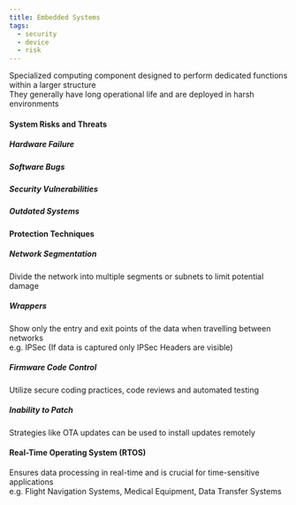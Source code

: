 ```yaml
---
title: Embedded Systems
tags:
  - security
  - device
  - risk
---
```


Specialized computing component designed to perform dedicated functions within a larger structure  
They generally have long operational life and are deployed in harsh environments

#### System Risks and Threats

##### Hardware Failure
##### Software Bugs
##### Security Vulnerabilities
##### Outdated Systems

#### Protection Techniques

##### Network Segmentation
Divide the network into multiple segments or subnets to limit potential damage

##### Wrappers
Show only the entry and exit points of the data when travelling between networks  
e.g. IPSec (If data is captured only IPSec Headers are visible)

##### Firmware Code Control
Utilize secure coding practices, code reviews and automated testing

##### Inability to Patch
Strategies like OTA updates can be used to install updates remotely

#### Real-Time Operating System (RTOS)
Ensures data processing in real-time and is crucial for time-sensitive applications  
e.g. Flight Navigation Systems, Medical Equipment, Data Transfer Systems
